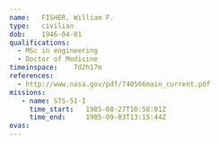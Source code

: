 ```yaml
---
name:	FISHER, William F.
type:	civilian
dob:	1946-04-01
qualifications:
  - MSc in engineering
  - Doctor of Medicine
timeinspace:	7d2h17m
references:
  - http://www.nasa.gov/pdf/740566main_current.pdf
missions:
   - name: STS-51-I
     time_start:   1985-08-27T10:58:01Z
     time_end:     1985-09-03T13:15:44Z
evas:
---
```


